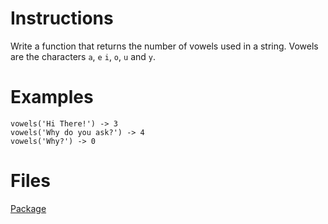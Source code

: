 # Instructions
Write a function that returns the number of vowels used in a string.  Vowels are the characters `a`, `e` `i`, `o`, `u` and `y`.

# Examples
```
vowels('Hi There!') -> 3
vowels('Why do you ask?') -> 4
vowels('Why?') -> 0
```

# Files
[Package](.)
